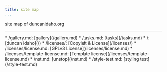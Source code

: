 ```yaml
---
title: site map
...
```


site map of duncanidaho.org

-------------------------------------------------------------------------------



<div class='sitemap'>
* /gallery.md: [gallery](/gallery.md)
* /tasks.md: [tasks](/tasks.md)
* /: [duncan idaho](/)
* /licenses/: [Copyleft & License](/licenses/)
* /licenses/license.md: [GPLv3 License](/licenses/license.md)
* /licenses/template-license.md: [Template license](/licenses/template-license.md)
* /nst.md: [unstop](/nst.md)
* /style-test.md: [styling test](/style-test.md)
</div>


